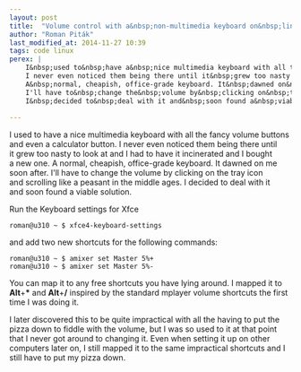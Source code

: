 ```yaml
---
layout: post
title:  "Volume control with a&nbsp;non-multimedia keyboard on&nbsp;linux&nbsp;Mint&nbsp;17&nbsp;Xfce"
author: "Roman Piták"
last_modified_at: 2014-11-27 10:39
tags: code linux
perex: |
    I&nbsp;used to&nbsp;have a&nbsp;nice multimedia keyboard with all the&nbsp;fancy volume buttons and&nbsp;even a&nbsp;calculator button. 
    I never even noticed them being there until it&nbsp;grew too nasty to look at and&nbsp;I&nbsp;had to have it incinerated and I&nbsp;bought a&nbsp;new&nbsp;one.
    A&nbsp;normal, cheapish, office-grade keyboard. It&nbsp;dawned on&nbsp;me soon after. 
    I'll have to&nbsp;change the&nbsp;volume by&nbsp;clicking on&nbsp;the&nbsp;tray icon and&nbsp;scrolling like a&nbsp;peasant in&nbsp;the&nbsp;middle ages. 
    I&nbsp;decided to&nbsp;deal with it and&nbsp;soon found a&nbsp;viable solution
    
---
```


I&nbsp;used to&nbsp;have a&nbsp;nice multimedia keyboard with all the&nbsp;fancy volume buttons and&nbsp;even a&nbsp;calculator button. 
I never even noticed them being there until it&nbsp;grew too nasty to look at and&nbsp;I&nbsp;had to have it incinerated and I&nbsp;bought a&nbsp;new&nbsp;one.
A&nbsp;normal, cheapish, office-grade keyboard. It&nbsp;dawned on&nbsp;me soon after. 
I'll have to&nbsp;change the&nbsp;volume by&nbsp;clicking on&nbsp;the&nbsp;tray icon and&nbsp;scrolling like a&nbsp;peasant in&nbsp;the&nbsp;middle ages. 
I&nbsp;decided to&nbsp;deal with it and&nbsp;soon found a&nbsp;viable solution. 

Run the Keyboard settings for Xfce

<pre class="pitak"><code><span class="user-host">roman@u310 </span><span 
class="path">~ $ </span><span class="function">xfce4-keyboard-settings</span></code></pre>

and add two new shortcuts for the following commands:

<pre class="pitak"><code><span class="user-host">roman@u310 </span><span 
class="path">~ $ </span><span class="function">amixer</span> set Master 5%+
<span class="user-host">roman@u310 </span><span class="path">~ $ </span><span 
class="function">amixer</span> set Master 5%-</code></pre>

You can map it to&nbsp;any&nbsp;free shortcuts you have lying around. I mapped it to 
<strong>Alt</strong>+<strong>*</strong> and&nbsp;<strong>Alt</strong>+<strong>/</strong> 
inspired by the standard mplayer volume shortcuts the first time I was doing it. 

I later discovered this to be quite impractical with all the having to put 
the pizza down to fiddle with the volume, but I was so used to it at that point 
that I never got around to changing it.
Even when setting it up on other computers later on, I still mapped it 
to the same impractical shortcuts and I still have to put my pizza down. 
